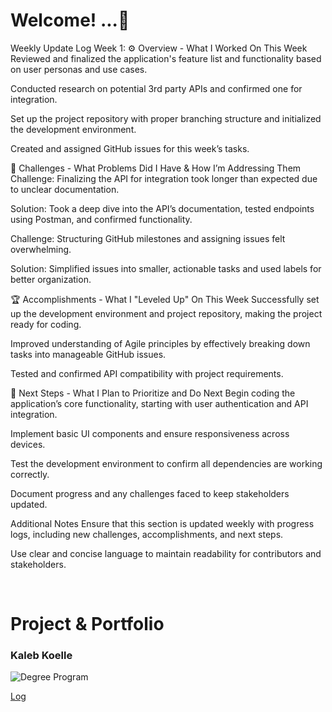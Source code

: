 # Welcome! ...🚀

Weekly Update Log
Week 1:
⚙️ Overview - What I Worked On This Week
Reviewed and finalized the application's feature list and functionality based on user personas and use cases.

Conducted research on potential 3rd party APIs and confirmed one for integration.

Set up the project repository with proper branching structure and initialized the development environment.

Created and assigned GitHub issues for this week’s tasks.

🌵 Challenges - What Problems Did I Have & How I’m Addressing Them
Challenge: Finalizing the API for integration took longer than expected due to unclear documentation.

Solution: Took a deep dive into the API’s documentation, tested endpoints using Postman, and confirmed functionality.

Challenge: Structuring GitHub milestones and assigning issues felt overwhelming.

Solution: Simplified issues into smaller, actionable tasks and used labels for better organization.

🏆 Accomplishments - What I "Leveled Up" On This Week
Successfully set up the development environment and project repository, making the project ready for coding.

Improved understanding of Agile principles by effectively breaking down tasks into manageable GitHub issues.

Tested and confirmed API compatibility with project requirements.

🔮 Next Steps - What I Plan to Prioritize and Do Next
Begin coding the application’s core functionality, starting with user authentication and API integration.

Implement basic UI components and ensure responsiveness across devices.

Test the development environment to confirm all dependencies are working correctly.

Document progress and any challenges faced to keep stakeholders updated.

Additional Notes
Ensure that this section is updated weekly with progress logs, including new challenges, accomplishments, and next steps.

Use clear and concise language to maintain readability for contributors and stakeholders.

<br>

# Project & Portfolio

### Kaleb Koelle

![Degree Program](https://img.shields.io/badge/degree-web%20development-blue.svg)

[Log](./docs/log.md)

<br>
